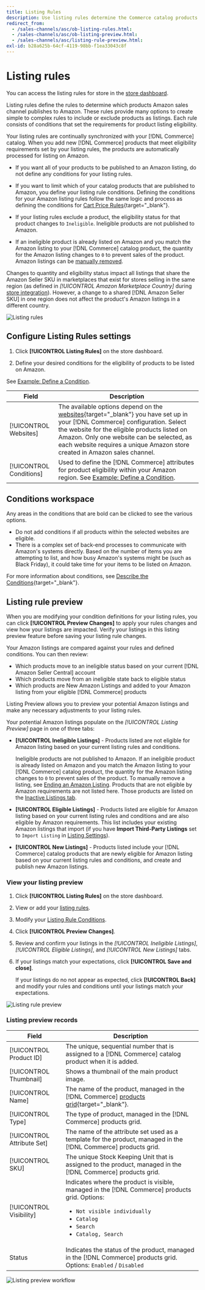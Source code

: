 ```yaml
---
title: Listing Rules
description: Use listing rules determine the Commerce catalog products that are published as Amazon Marketplace listings.
redirect_from: 
  - /sales-channels/asc/ob-listing-rules.html: 
  - /sales-channels/asc/ob-listing-preview.html: 
  - /sales-channels/asc/listing-rule-preview.html: 
exl-id: b28a625b-64cf-4119-98bb-f1ea33043c8f
---
```

# Listing rules

You can access the listing rules for store in the [store dashboard](./amazon-store-dashboard.md).

Listing rules define the rules to determine which products Amazon sales channel publishes to Amazon. These rules provide many options to create simple to complex rules to include or exclude products as listings. Each rule consists of conditions that set the requirements for product listing eligibility.

Your listing rules are continually synchronized with your [!DNL Commerce] catalog. When you add new [!DNL Commerce] products that meet eligibility requirements set by your listing rules, the products are automatically processed for listing on Amazon.

- If you want all of your products to be published to an Amazon listing, do not define any conditions for your listing rules.

- If you want to limit which of your catalog products that are published to Amazon, you define your listing rule conditions. Defining the conditions for your Amazon listing rules follow the same logic and process as defining the conditions for [Cart Price Rules](https://docs.magento.com/user-guide/marketing/price-rules-cart.html){target="_blank"}.

- If your listing rules exclude a product, the eligibility status for that product changes to `Ineligible`. Ineligible products are not published to Amazon.

- If an ineligible product is already listed on Amazon and you match the Amazon listing to your [!DNL Commerce] catalog product, the quantity for the Amazon listing changes to `0` to prevent sales of the product. Amazon listings can be [manually removed](./end-listings-manually.md).

Changes to quantity and eligibility status impact all listings that share the Amazon Seller SKU in marketplaces that exist for stores selling in the same region (as defined in _[!UICONTROL Amazon Marketplace Country]_ during [store integration](./store-integration.md)). However, a change to a shared [!DNL Amazon Seller SKU] in one region does not affect the product's Amazon listings in a different country.

![Listing rules](assets/ob-listing-rules.png)

## Configure Listing Rules settings

1. Click **[!UICONTROL Listing Rules]** on the store dashboard.

1. Define your desired conditions for the eligibility of products to be listed on Amazon.

See [Example: Define a Condition](./ob-define-condition-example.md).

|Field|Description|
|---|---|
|[!UICONTROL Websites]|The available options depend on the [websites](https://docs.magento.com/user-guide/stores/websites-stores-views.html){target="_blank"} you have set up in your [!DNL Commerce] configuration. Select the website for the eligible products listed on Amazon. Only one website can be selected, as each website requires a unique Amazon store created in Amazon sales channel. |
|[!UICONTROL Conditions]|Used to define the [!DNL Commerce] attributes for product eligibility within your Amazon region. See [Example: Define a Condition](./ob-define-condition-example.md). |

## Conditions workspace

Any areas in the conditions that are bold can be clicked to see the various options.

- Do not add conditions if all products within the selected websites are eligible.
- There is a complex set of back-end processes to communicate with Amazon's systems directly. Based on the number of items you are attempting to list, and how busy Amazon's systems might be (such as Black Friday), it could take time for your items to be listed on Amazon.

For more information about conditions, see [Describe the Conditions](https://docs.magento.com/user-guide/marketing/price-rules-cart.html){target="_blank"}.

## Listing rule preview

When you are modifying your condition definitions for your listing rules, you can click **[!UICONTROL Preview Changes]** to apply your rules changes and view how your listings are impacted. Verify your listings in this listing preview feature before saving your listing rule changes.

Your Amazon listings are compared against your rules and defined conditions. You can then review:

- Which products move to an ineligible status based on your current [!DNL Amazon Seller Central] account
- Which products move from an ineligible state back to eligible status
- Which products are New Amazon Listings and added to your Amazon listing from your eligible [!DNL Commerce] products

Listing Preview allows you to preview your potential Amazon listings and make any necessary adjustments to your listing rules.

Your potential Amazon listings populate on the _[!UICONTROL Listing Preview]_ page in one of three tabs:

- **[!UICONTROL Ineligible Listings]** - Products listed are not eligible for Amazon listing based on your current listing rules and conditions.

   Ineligible products are not published to Amazon. If an ineligible product is already listed on Amazon and you match the Amazon listing to your [!DNL Commerce] catalog product, the quantity for the Amazon listing changes to `0` to prevent sales of the product. To manually remove a listing, see [Ending an Amazon Listing](./end-listings-manually.md). Products that are not eligible by Amazon requirements are not listed here. Those products are listed on the [Inactive Listings tab](./inactive-listings.md).

- **[!UICONTROL Eligible Listings]** - Products listed are eligible for Amazon listing based on your current listing rules and conditions and are also eligible by Amazon requirements. This list includes your existing Amazon listings that import (if you have **Import Third-Party Listings** set to `Import Listing` in [Listing Settings](./third-party-listing-settings.md)).

- **[!UICONTROL New Listings]** - Products listed include your [!DNL Commerce] catalog products that are newly eligible for Amazon listing based on your current listing rules and conditions, and create and publish new Amazon listings.

### View your listing preview

1. Click **[!UICONTROL Listing Rules]** on the store dashboard.

1. View or add your [listing rules](./listing-rules.md).

1. Modify your [Listing Rule Conditions](./ob-define-condition-example.md).

1. Click **[!UICONTROL Preview Changes]**.

1. Review and confirm your listings in the _[!UICONTROL Ineligible Listings]_, _[!UICONTROL Eligible Listings]_, and _[!UICONTROL New Listings]_ tabs.

1. If your listings match your expectations, click **[!UICONTROL Save and close]**.

    If your listings do no not appear as expected, click **[!UICONTROL Back]** and modify your rules and conditions until your listings match your expectations.

![Listing rule preview](assets/amazon-listing-rule-preview.png)

### Listing preview records

|Field|Description|
|--- |--- |
|[!UICONTROL Product ID] |The unique, sequential number that is assigned to a [!DNL Commerce] catalog product when it is added. |
|[!UICONTROL Thumbnail] |Shows a thumbnail of the main product image. |
|[!UICONTROL Name] |The name of the product, managed in the [!DNL Commerce] [products grid](https://docs.magento.com/user-guide/catalog/products.html){target="_blank"}. |
|[!UICONTROL Type] |The type of product, managed in the [!DNL Commerce] products grid. |
|[!UICONTROL Attribute Set] |The name of the attribute set used as a template for the product, managed in the [!DNL Commerce] products grid. |
|[!UICONTROL SKU] |The unique Stock Keeping Unit that is assigned to the product, managed in the [!DNL Commerce] products grid. |
|[!UICONTROL Visibility] |Indicates where the product is visible, managed in the [!DNL Commerce] products grid. Options:<ul><li>`Not visible individually`</li><li>`Catalog`</li><li>`Search`</li><li>`Catalog, Search`</li></ul>|
|Status |Indicates the status of the product, managed in the [!DNL Commerce] products grid. Options: `Enabled` / `Disabled` |

![Listing preview workflow](assets/listing-preview-flowchart.png)
